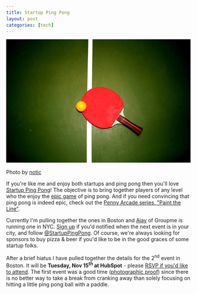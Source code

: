 ```yaml
--- 
title: Startup Ping Pong
layout: post
categories: [tech]
---
```


<div class="flickr-frame" style="margin-bottom: 14px;"><img src="/images/pingpong.jpg" class="flickr-photo" alt="Startup Ping Pong" /></div>
<div class="flickr-caption">Photo by <a href="http://www.flickr.com/photos/notic/86343146/">notic</a></div>

If you're like me and enjoy both startups and ping pong then you'll love <a href="http://startuppingpong.com">Startup Ping Pong</a>! The objective is to bring together players of any level who the enjoy the <a href="http://www.youtube.com/watch?v=ZFuyh62AJho">epic game</a> of ping pong. And if you need convincing that ping pong is indeed epic, check out the <a href="http://penny-arcade.com/comic/2008/06/26">Penny Arcade series, "Paint the Line"</a>.

Currently I'm pulling together the ones in Boston and <a href="http://twitter.com/acoustik">Ajay</a> of Groupme is running one in NYC. <a href="http://startuppingpong.com">Sign up</a> if you'd notified when the next event is in your city, and follow <a href="http://twitter.com/StartupPingPong">@StartupPingPong</a>. Of course, we're always looking for sponsors to buy pizza &amp; beer if you'd like to be in the good graces of some startup folks.

After a brief hiatus I have pulled together the details for the 2<sup>nd</sup> event in Boston. It will be <strong>Tuesday, Nov 15<sup>th</sup> at HubSpot</strong> - please <a href="http://new.evite.com/services/links/5MM3UDUL2C">RSVP if you'd like to attend</a>. The first event was a good time (<a href="http://www.flickr.com/photos/downtree/sets/72157627088779002/with/5889411101/">photographic proof</a>) since there is no better way to take a break from cranking away than solely focusing on hitting a little ping pong ball with a paddle.
